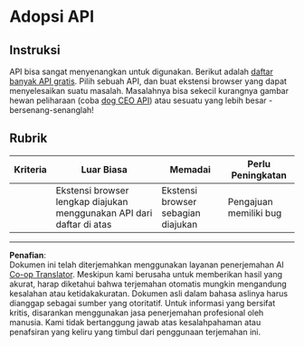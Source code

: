 <!--
CO_OP_TRANSLATOR_METADATA:
{
  "original_hash": "a0c78d1dd9d1acdbf7f52e7cc3ebe1a7",
  "translation_date": "2025-08-27T22:31:25+00:00",
  "source_file": "5-browser-extension/2-forms-browsers-local-storage/assignment.md",
  "language_code": "id"
}
-->
# Adopsi API

## Instruksi

API bisa sangat menyenangkan untuk digunakan. Berikut adalah [daftar banyak API gratis](https://github.com/public-apis/public-apis). Pilih sebuah API, dan buat ekstensi browser yang dapat menyelesaikan suatu masalah. Masalahnya bisa sekecil kurangnya gambar hewan peliharaan (coba [dog CEO API](https://dog.ceo/dog-api/)) atau sesuatu yang lebih besar - bersenang-senanglah!

## Rubrik

| Kriteria | Luar Biasa                                                                 | Memadai                                  | Perlu Peningkatan       |
| -------- | -------------------------------------------------------------------------- | ---------------------------------------- | ----------------------- |
|          | Ekstensi browser lengkap diajukan menggunakan API dari daftar di atas      | Ekstensi browser sebagian diajukan       | Pengajuan memiliki bug  |

---

**Penafian**:  
Dokumen ini telah diterjemahkan menggunakan layanan penerjemahan AI [Co-op Translator](https://github.com/Azure/co-op-translator). Meskipun kami berusaha untuk memberikan hasil yang akurat, harap diketahui bahwa terjemahan otomatis mungkin mengandung kesalahan atau ketidakakuratan. Dokumen asli dalam bahasa aslinya harus dianggap sebagai sumber yang otoritatif. Untuk informasi yang bersifat kritis, disarankan menggunakan jasa penerjemahan profesional oleh manusia. Kami tidak bertanggung jawab atas kesalahpahaman atau penafsiran yang keliru yang timbul dari penggunaan terjemahan ini.